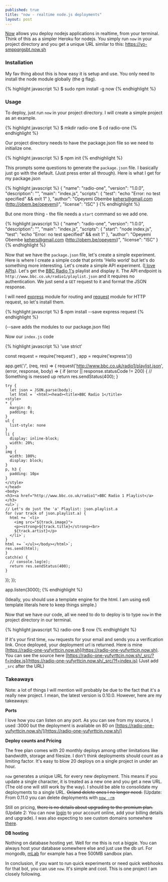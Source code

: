 ```yaml
---
published: true
title: "now - realtime node.js deployments"
layout: post
---
```

[Now](http://now.sh/) allows you deploy nodejs applications in realtime, from your terminal. Think of this as a simpler Heroku for nodejs. You simply run `now` in your project directory and you get a unique URL similar to this: https://yo-smppqrgsbt.now.sh

### Installation

My fav thing about this is how easy it is setup and use. You only need to install the node module globally (the g flag).

{% highlight javascript %}
$ sudo npm install -g now
{% endhighlight %}

### Usage

To deploy, just run `now` in your project directory. I will create a simple project as an example.

{% highlight javascript %}
$ mkdir radio-one
$ cd radio-one
{% endhighlight %}

Our project directory needs to have the package.json file so we need to initialize one.

{% highlight javascript %}
$ npm init
{% endhighlight %}

This prompts some questions to generate the `package.json` file. I basically just go with the default. (Just press enter all through). Here is what I get for my package.json

{% highlight javascript %}
{
  "name": "radio-one",
  "version": "1.0.0",
  "description": "",
  "main": "index.js",
  "scripts": {
    "test": "echo \"Error: no test specified\" && exit 1"
  },
  "author": "Opeyemi Obembe <kehers@gmail.com> (http://obem.be/opeyemi)",
  "license": "ISC"
}
{% endhighlight %}

But one more thing - the file needs a `start` command so we add one.

{% highlight javascript %}
{
  "name": "radio-one",
  "version": "1.0.0",
  "description": "",
  "main": "index.js",
  "scripts": {
    "start": "node index.js",
    "test": "echo \"Error: no test specified\" && exit 1"
  },
  "author": "Opeyemi Obembe <kehers@gmail.com> (http://obem.be/opeyemi)",
  "license": "ISC"
}
{% endhighlight %}

Now that we have the `package.json` file, let's create a simple experiment. Here is where I create a simple code that prints 'Hello world' but let's do something more interesting. Let's create a simple API experiment. ([I love APIs](http://gum.co/Sxoj)). Let's get the [BBC Radio 1's](http://www.bbc.co.uk/radio1) playlist and display it. The API endpoint is `http://www.bbc.co.uk/radio1/playlist.json` and it requires no authentication. We just send a `GET` request to it and format the JSON response.

I will need [express](http://expressjs.com) module for routing and [request](https://github.com/request/request) module for HTTP request, so let's install them.

{% highlight javascript %}
$ npm install --save express request
{% endhighlight %}

(--save adds the modules to our package.json file)

Now our `index.js` code

{% highlight javascript %}
'use strict'

const request = require('request')
    , app = require('express')()

app.get('/', (req, res) => {
  request('http://www.bbc.co.uk/radio1/playlist.json', (error, response, body) => {
    if (error || response.statusCode != 200) {
      // Something is messed up
      return res.sendStatus(400);
    }

    try {
      let json = JSON.parse(body);
      let html = `<html><head><title>BBC Radio 1</title>
    <style>
    * {
      margin: 0;
      padding: 0;
    }
    ul {
      list-style: none
    }
    li {
      display: inline-block;
      width: 20%;
    }
    img {
      width: 100%;
      display: block;
    }
    p, h3 {
      padding: 10px
    }
    </style>
    </head>
    <body>
    <h3><a href="http://www.bbc.co.uk/radio1">BBC Radio 1 Playlist</a></h3>
    <ul>`;
    // Let's do just the 'a' Playlist: json.playlist.a
    for (var track of json.playlist.a) {
      html += `<li>
        <img src="${track.image}">
        <p><strong>${track.title}</strong><br>
        ${track.artist}</p>
      </li>`;
    }
    html += `</ul></body></html>`;
    res.send(html);
    }
    catch(e) {
      // console.log(e);
      return res.sendStatus(400);
    }
  });
});

app.listen(3000);
{% endhighlight %}

(Ideally, you should use a template engine for the html. I am using es6 template literals here to keep things simple.)

Now that we have our code, all we need to do to deploy is to type `now` in the project directory in our terminal.

{% highlight javascript %}
radio-one $ now
{% endhighlight %}

If it's your first time, `now` requests for your email and sends you a verification link. Once deployed, your deployment url is returned. Here is mine [https://radio-one-yufyrttcin.now.sh](https://radio-one-yufyrttcin.now.sh). You can see the source here [https://radio-one-yufyrttcin.now.sh/_src/?f=index.js](https://radio-one-yufyrttcin.now.sh/_src/?f=index.js) (Just add `_src` after the URL)

### Takeaways

Note: a lot of things I will mention will probably be due to the fact that it's a really new project. I mean, the latest version is 0.10.0. However, here are my takeaways:

**Ports**

I love how you can listen on any port. As you can see from my source, I used :3000 but the deployment is available on 80 on [https://radio-one-yufyrttcin.now.sh/](https://radio-one-yufyrttcin.now.sh/)

**Deploy counts and Pricing**

The free plan comes with 20 monthly deploys among other limitations like bandwidth, storage and filesize. I don't think deployments should count as a limiting factor. It's easy to blow 20 deploys on a single project in under an hour.

`now` generates a unique URL for every new deployment. This means if you update a single character, it is treated as a new one and you get a new URL. (The old one will still work by the way). I should be able to consolidate my deployments to a single URL. ~~Or/and delete ones I no longer need.~~ (Update: From 0.11.0 you can delete deployments with [`now -rm`](https://zeit.co/blog/now-rm-is-here-and-more)

Still on pricing, ~~there is no details about upgrading to the premium plan.~~ (Update 2: You can now [login](https://zeit.co/login) to your account online, add your billing details and upgrade). I was also expecting to see custom domains somewhere [there](https://zeit.co/now/#pricing).

**DB hosting**

Nothing on database hosting yet. Well for me this is not a biggie. You can always host your database somewhere else and just use the db url. For mongodb, [mLab](https://mlab.com/) for example has a free 500MB sandbox plan.

In conclusion, if you want to run quick experiments or need quick webhooks for that bot, you can use `now`. It's simple and cool. This is one project I am closely following.
